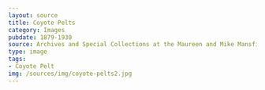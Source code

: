 ```yaml
---
layout: source
title: Coyote Pelts
category: Images
pubdate: 1879-1930
source: Archives and Special Collections at the Maureen and Mike Mansfield Library, University of Montana .
type: image
tags: 
- Coyote Pelt
img: /sources/img/coyote-pelts2.jpg
---
```


